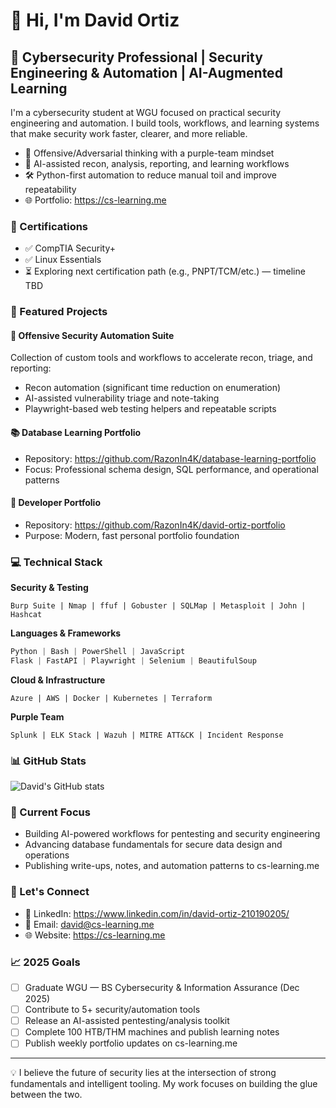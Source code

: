 # 👋 Hi, I'm David Ortiz

## 🎯 Cybersecurity Professional | Security Engineering & Automation | AI-Augmented Learning

I'm a cybersecurity student at WGU focused on practical security engineering and automation. I build tools, workflows, and learning systems that make security work faster, clearer, and more reliable.

- 🔴 Offensive/Adversarial thinking with a purple-team mindset
- 🤖 AI-assisted recon, analysis, reporting, and learning workflows
- 🛠️ Python-first automation to reduce manual toil and improve repeatability
- 🌐 Portfolio: https://cs-learning.me

### 📜 Certifications
- ✅ CompTIA Security+
- ✅ Linux Essentials
- ⏳ Exploring next certification path (e.g., PNPT/TCM/etc.) — timeline TBD

### 🚀 Featured Projects

#### 🔧 Offensive Security Automation Suite
Collection of custom tools and workflows to accelerate recon, triage, and reporting:
- Recon automation (significant time reduction on enumeration)
- AI-assisted vulnerability triage and note-taking
- Playwright-based web testing helpers and repeatable scripts

#### 📚 Database Learning Portfolio
- Repository: https://github.com/RazonIn4K/database-learning-portfolio
- Focus: Professional schema design, SQL performance, and operational patterns

#### 🎨 Developer Portfolio
- Repository: https://github.com/RazonIn4K/david-ortiz-portfolio
- Purpose: Modern, fast personal portfolio foundation

### 💻 Technical Stack

**Security & Testing**
```
Burp Suite | Nmap | ffuf | Gobuster | SQLMap | Metasploit | John | Hashcat
```

**Languages & Frameworks**
```python
Python | Bash | PowerShell | JavaScript
Flask | FastAPI | Playwright | Selenium | BeautifulSoup
```

**Cloud & Infrastructure**
```
Azure | AWS | Docker | Kubernetes | Terraform
```

**Purple Team**
```
Splunk | ELK Stack | Wazuh | MITRE ATT&CK | Incident Response
```

### 📊 GitHub Stats

![David's GitHub stats](https://github-readme-stats.vercel.app/api?username=RazonIn4K&show_icons=true&theme=dark)

### 🎯 Current Focus

- Building AI-powered workflows for pentesting and security engineering
- Advancing database fundamentals for secure data design and operations
- Publishing write-ups, notes, and automation patterns to cs-learning.me

### 🤝 Let's Connect

- 💼 LinkedIn: https://www.linkedin.com/in/david-ortiz-210190205/
- 📧 Email: david@cs-learning.me
- 🌐 Website: https://cs-learning.me

### 📈 2025 Goals

- [ ] Graduate WGU — BS Cybersecurity & Information Assurance (Dec 2025)
- [ ] Contribute to 5+ security/automation tools
- [ ] Release an AI-assisted pentesting/analysis toolkit
- [ ] Complete 100 HTB/THM machines and publish learning notes
- [ ] Publish weekly portfolio updates on cs-learning.me

---

💡 I believe the future of security lies at the intersection of strong fundamentals and intelligent tooling. My work focuses on building the glue between the two.
